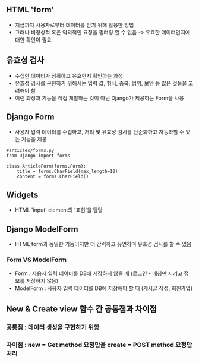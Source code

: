 ## HTML 'form'
- 지금까지 사용자로부터 데이터를 받기 위해 활용한 방법
- 그러나 비정상적 혹은 악의적인 요청을 필터링 할 수 없음
    -> 유효한 데이터인지에 대한 확인이 필요

## 유효성 검사
- 수집한 데이터가 정확하고 유효한지 확인하는 과정
- 유효성 검사를 구현하기 위해서는 입력 값, 형식, 중복, 범위, 보안 등 많은 것들을 고려해야 함
- 이런 과정과 기능을 직접 개발하는 것이 아닌 Django가 제공하는 Form을 사용

## Django Form
- 사용자 입력 데이터를 수집하고, 처리 및 유효성 검사를 단순화하고 자동화할 수 있는 기능을 제공
```
#articles/forms.py
from Django import forms

class ArticleForm(forms.Form):
    title = forms.CharField(max_length=10)
    content = forms.CharField()
```

## Widgets
- HTML 'input' element의 '표현'을 담당

## Django ModelForm
- HTML form과 동일한 기능이지만 더 강력하고 유연하며 유효성 검사를 할 수 있음

### Form VS ModelForm
- Form : 사용자 입력 데이터를 DB에 저장하지 않을 때 (로그인 - 매칭만 시키고 정보를 저장하지 않음)
- ModelForm : 사용자 입력 데이터를 DB에 저장해야 할 때 (게시글 작성, 회원가입)

## New & Create view 함수 간 공통점과 차이점
### 공통점 : 데이터 생성을 구현하기 위함
### 차이점 : new = Get method 요청만을 create = POST method 요청만 처리
